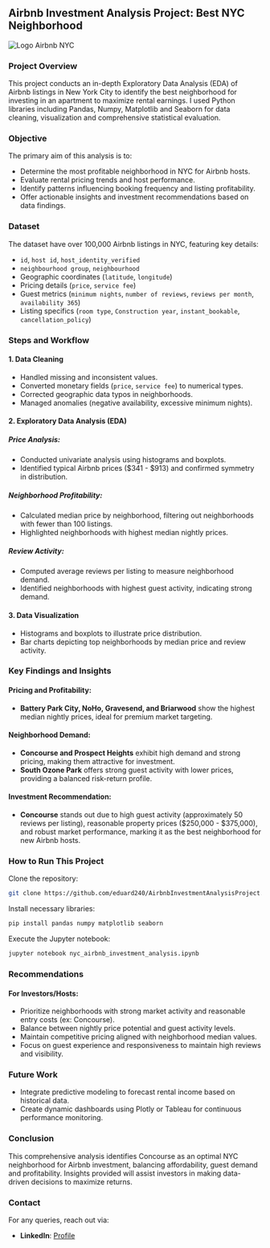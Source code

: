 ## Airbnb Investment Analysis Project: Best NYC Neighborhood 

![Logo Airbnb NYC](https://outandout.boardingarea.com/wp-content/uploads/2015/06/airbnb_logo_detail.png)

### Project Overview

This project conducts an in-depth Exploratory Data Analysis (EDA) of Airbnb listings in New York City to identify the best neighborhood for investing in an apartment to maximize rental earnings. I used Python libraries including Pandas, Numpy, Matplotlib and Seaborn for data cleaning, visualization and comprehensive statistical evaluation.

### Objective

The primary aim of this analysis is to:

- Determine the most profitable neighborhood in NYC for Airbnb hosts.
- Evaluate rental pricing trends and host performance.
- Identify patterns influencing booking frequency and listing profitability.
- Offer actionable insights and investment recommendations based on data findings.

### Dataset

The dataset have over 100,000 Airbnb listings in NYC, featuring key details:

- `id`, `host id`, `host_identity_verified`
- `neighbourhood group`, `neighbourhood`
- Geographic coordinates (`latitude`, `longitude`)
- Pricing details (`price`, `service fee`)
- Guest metrics (`minimum nights`, `number of reviews`, `reviews per month`, `availability 365`)
- Listing specifics (`room type`, `Construction year`, `instant_bookable`, `cancellation_policy`)

### Steps and Workflow

#### 1. Data Cleaning

- Handled missing and inconsistent values.
- Converted monetary fields (`price`, `service fee`) to numerical types.
- Corrected geographic data typos in neighborhoods.
- Managed anomalies (negative availability, excessive minimum nights).

#### 2. Exploratory Data Analysis (EDA)

##### Price Analysis:

- Conducted univariate analysis using histograms and boxplots.
- Identified typical Airbnb prices ($341 - $913) and confirmed symmetry in distribution.

##### Neighborhood Profitability:

- Calculated median price by neighborhood, filtering out neighborhoods with fewer than 100 listings.
- Highlighted neighborhoods with highest median nightly prices.

##### Review Activity:

- Computed average reviews per listing to measure neighborhood demand.
- Identified neighborhoods with highest guest activity, indicating strong demand.

#### 3. Data Visualization

- Histograms and boxplots to illustrate price distribution.
- Bar charts depicting top neighborhoods by median price and review activity.

### Key Findings and Insights

#### Pricing and Profitability:

- **Battery Park City, NoHo, Gravesend, and Briarwood** show the highest median nightly prices, ideal for premium market targeting.

#### Neighborhood Demand:

- **Concourse and Prospect Heights** exhibit high demand and strong pricing, making them attractive for investment.
- **South Ozone Park** offers strong guest activity with lower prices, providing a balanced risk-return profile.

#### Investment Recommendation:

- **Concourse** stands out due to high guest activity (approximately 50 reviews per listing), reasonable property prices ($250,000 - $375,000), and robust market performance, marking it as the best neighborhood for new Airbnb hosts.

### How to Run This Project

Clone the repository:

```bash
git clone https://github.com/eduard240/AirbnbInvestmentAnalysisProject.git
```

Install necessary libraries:

```bash
pip install pandas numpy matplotlib seaborn
```

Execute the Jupyter notebook:

```bash
jupyter notebook nyc_airbnb_investment_analysis.ipynb
```

### Recommendations

#### For Investors/Hosts:

- Prioritize neighborhoods with strong market activity and reasonable entry costs (ex: Concourse).
- Balance between nightly price potential and guest activity levels.
- Maintain competitive pricing aligned with neighborhood median values.
- Focus on guest experience and responsiveness to maintain high reviews and visibility.

### Future Work

- Integrate predictive modeling to forecast rental income based on historical data.
- Create dynamic dashboards using Plotly or Tableau for continuous performance monitoring.

### Conclusion

This comprehensive analysis identifies Concourse as an optimal NYC neighborhood for Airbnb investment, balancing affordability, guest demand and profitability. Insights provided will assist investors in making data-driven decisions to maximize returns.

### Contact

For any queries, reach out via:

- **LinkedIn**: [Profile](https://www.linkedin.com/in/eduard-alexandru-kasaj-6217ab296/)
